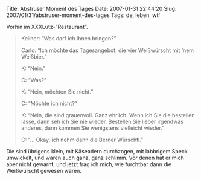 Title: Abstruser Moment des Tages
Date: 2007-01-31 22:44:20
Slug: 2007/01/31/abstruser-moment-des-tages
Tags: de, leben, wtf


Vorhin im XXXLutz-”Restaurant”.

> Kellner: “Was darf ich Ihnen bringen?”
>
> Carlo: “Ich möchte das Tagesangebot, die vier Weißwürscht mit ‘nem Weißbier.”
>
> K: “Nein.”
>
> C: “Was?”
>
> K: “Nein, möchten Sie nicht.”
>
> C: “Möchte ich nicht?”
>
> K: “Nein, die sind grauenvoll. Ganz ehrlich. Wenn ich Sie die bestellen
> lasse, dann seh ich Sie nie wieder.  Bestellen Sie lieber irgendwas anderes,
> dann kommen Sie wenigstens vielleicht wieder.”
>
> C: ”… Okay, ich nehm dann die Berner Würschtl.”

Die sind übrigens klein, mit Käseadern durchzogen, mit labbrigem Speck
umwickelt, und waren auch ganz, ganz schlimm. Vor denen hat er mich aber nicht
gewarnt, und jetzt frag ich mich, wie furchtbar dann die Weißwürscht gewesen
wären.
